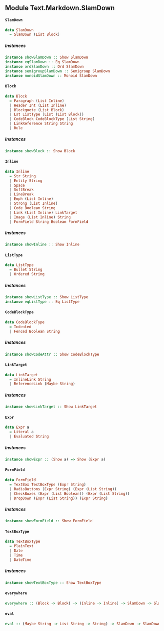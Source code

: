 ## Module Text.Markdown.SlamDown

#### `SlamDown`

``` purescript
data SlamDown
  = SlamDown (List Block)
```

##### Instances
``` purescript
instance showSlamDown :: Show SlamDown
instance eqSlamDown :: Eq SlamDown
instance ordSlamDown :: Ord SlamDown
instance semigroupSlamDown :: Semigroup SlamDown
instance monoidSlamDown :: Monoid SlamDown
```

#### `Block`

``` purescript
data Block
  = Paragraph (List Inline)
  | Header Int (List Inline)
  | Blockquote (List Block)
  | Lst ListType (List (List Block))
  | CodeBlock CodeBlockType (List String)
  | LinkReference String String
  | Rule
```

##### Instances
``` purescript
instance showBlock :: Show Block
```

#### `Inline`

``` purescript
data Inline
  = Str String
  | Entity String
  | Space
  | SoftBreak
  | LineBreak
  | Emph (List Inline)
  | Strong (List Inline)
  | Code Boolean String
  | Link (List Inline) LinkTarget
  | Image (List Inline) String
  | FormField String Boolean FormField
```

##### Instances
``` purescript
instance showInline :: Show Inline
```

#### `ListType`

``` purescript
data ListType
  = Bullet String
  | Ordered String
```

##### Instances
``` purescript
instance showListType :: Show ListType
instance eqListType :: Eq ListType
```

#### `CodeBlockType`

``` purescript
data CodeBlockType
  = Indented
  | Fenced Boolean String
```

##### Instances
``` purescript
instance showCodeAttr :: Show CodeBlockType
```

#### `LinkTarget`

``` purescript
data LinkTarget
  = InlineLink String
  | ReferenceLink (Maybe String)
```

##### Instances
``` purescript
instance showLinkTarget :: Show LinkTarget
```

#### `Expr`

``` purescript
data Expr a
  = Literal a
  | Evaluated String
```

##### Instances
``` purescript
instance showExpr :: (Show a) => Show (Expr a)
```

#### `FormField`

``` purescript
data FormField
  = TextBox TextBoxType (Expr String)
  | RadioButtons (Expr String) (Expr (List String))
  | CheckBoxes (Expr (List Boolean)) (Expr (List String))
  | DropDown (Expr (List String)) (Expr String)
```

##### Instances
``` purescript
instance showFormField :: Show FormField
```

#### `TextBoxType`

``` purescript
data TextBoxType
  = PlainText
  | Date
  | Time
  | DateTime
```

##### Instances
``` purescript
instance showTextBoxType :: Show TextBoxType
```

#### `everywhere`

``` purescript
everywhere :: (Block -> Block) -> (Inline -> Inline) -> SlamDown -> SlamDown
```

#### `eval`

``` purescript
eval :: (Maybe String -> List String -> String) -> SlamDown -> SlamDown
```


